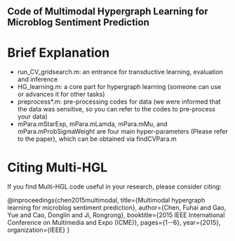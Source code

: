 ## Code of Multimodal Hypergraph Learning for Microblog Sentiment Prediction

# Brief Explanation
* run_CV_gridsearch.m: an entrance for transductive learning, evaluation and inference
* HG_learning.m: a core part for hypergraph learning (someone can use or advances it for other tasks)
* preprocess*.m: pre-processing codes for data (we were informed that the data was sensitive, so you can refer to the codes to pre-process your data)
* mPara.mStarExp, mPara.mLamda, mPara.mMu, and mPara.mProbSigmaWeight are four main hyper-parameters (Please refer to the paper), which can be obtained via findCVPara.m

# Citing Multi-HGL

If you find Multi-HGL code useful in your research, please consider citing:

  @inproceedings{chen2015multimodal,
    title={Multimodal hypergraph learning for microblog sentiment prediction},
    author={Chen, Fuhai and Gao, Yue and Cao, Donglin and Ji, Rongrong},
    booktitle={2015 IEEE International Conference on Multimedia and Expo (ICME)},
    pages={1--6},
    year={2015},
    organization={IEEE}
  }
